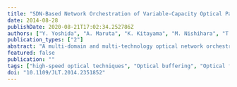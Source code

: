 ```yaml
---
title: "SDN-Based Network Orchestration of Variable-Capacity Optical Packet Switching Network over Programmable Flexi-Grid Elastic Optical Path Network"
date: 2014-08-28
publishDate: 2020-08-21T17:02:34.252786Z
authors: ["Y. Yoshida", "A. Maruta", "K. Kitayama", "M. Nishihara", "T. Takahara", "T. Tanaka", "J. Rasmussen", "N. Yoshikane", "T. Tsuritani", "I. Morita", "S. Yan", "Y. Shu", "Y. Yan", "R. Nejabati", "G. Zervas", "D. Simeonidou", "R. Vilalta", "R. Munoz", "R. Casellas", "R. Martinez", "V. Lopez", "A. Aguado", "J. Beltran"]
publication_types: ["2"]
abstract: "A multi-domain and multi-technology optical network orchestration is demonstrated in an international testbed located in Japan, the UK and Spain. The Application-Based Network Operations (ABNO) architecture is proposed as a carrier Software-Defined Network (SDN) solution for provisioning end-to-end optical transport services through a multi-domain multi-technology network scenario, consisting of a 46-108 Gb/s variable-capacity OpenFlow-capable optical packet switching network and a programmable, flexi-grid elastic optical path network."
featured: false
publication: ""
tags: ["high-speed optical techniques", "Optical buffering", "Optical fiber networks", "optical packet switching", "optical switches", "Optical transmitters", "Payloads"]
doi: "10.1109/JLT.2014.2351852"
---
```


